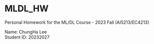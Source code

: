 # MLDL_HW
Personal Homework for the ML/DL Course - 2023 Fall (AI5213/EC4213)


Name: ChungHa Lee
<br>
Student ID: 20232027

